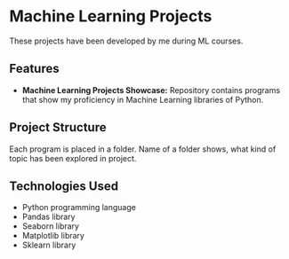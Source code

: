 # Machine Learning Projects

These projects have been developed by me during ML courses.  

## Features

- **Machine Learning Projects Showcase:** Repository contains programs that show my proficiency in Machine Learning libraries of Python.  

## Project Structure

Each program is placed in a folder. Name of a folder shows, what kind of topic has been explored in project.

## Technologies Used

- Python programming language
- Pandas library
- Seaborn library
- Matplotlib library
- Sklearn library
